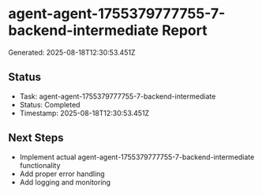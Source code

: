 # agent-agent-1755379777755-7-backend-intermediate Report

Generated: 2025-08-18T12:30:53.451Z

## Status
- Task: agent-agent-1755379777755-7-backend-intermediate
- Status: Completed
- Timestamp: 2025-08-18T12:30:53.451Z

## Next Steps
- Implement actual agent-agent-1755379777755-7-backend-intermediate functionality
- Add proper error handling
- Add logging and monitoring
